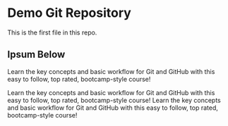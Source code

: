 # Demo Git Repository

This is the first file in this repo.


## Ipsum Below

Learn the key concepts and basic workflow for Git and GitHub with this easy to follow, top rated, bootcamp-style course!

Learn the key concepts and basic workflow for Git and GitHub with this easy to follow, top rated, bootcamp-style course!
Learn the key concepts and basic workflow for Git and GitHub with this easy to follow, top rated, bootcamp-style course!

